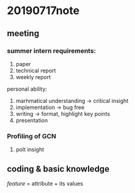 # 20190717note

## meeting

### summer intern requirements:

1.   paper
2.   technical report
3.   weekly report

personal ability:

1.   marhmatical understanding -> critical insight
2.   implementation -> bug free
3.   writing -> format, highlight key points
4.   presentation

### Profiling of GCN

1.   polt insight

## coding & basic knowledge

*feature* = attribute + its values







